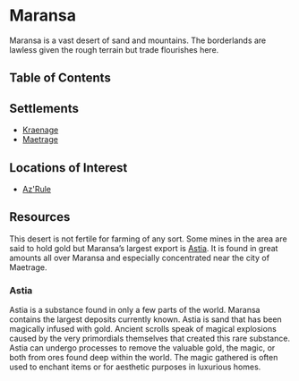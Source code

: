 # Maransa <!-- omit in toc -->

Maransa is a vast desert of sand and mountains. The borderlands are lawless given the rough terrain but trade flourishes here.

## Table of Contents <!-- omit in toc -->

## Settlements

- [Kraenage](./Settlements/Kraenage)
- [Maetrage](./Settlements/Maetrage)

## Locations of Interest

- [Az'Rule](./Locations/AzRule.md)

## Resources

This desert is not fertile for farming of any sort. Some mines in the area are said to hold gold but Maransa’s largest export is [Astia](#Astia). It is found in great amounts all over Maransa and especially concentrated near the city of Maetrage.

### Astia

Astia is a substance found in only a few parts of the world. Maransa contains the largest deposits currently known. Astia is sand that has been magically infused with gold. Ancient scrolls speak of magical explosions caused by the very primordials themselves that created this rare substance. Astia can undergo processes to remove the valuable gold, the magic, or both from ores found deep within the world. The magic gathered is often used to enchant items or for aesthetic purposes in luxurious homes.
